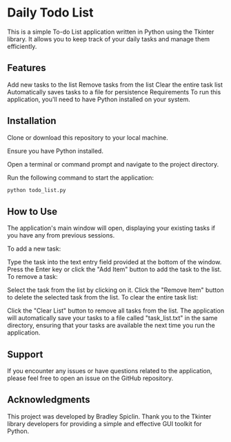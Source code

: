 # Daily Todo List

This is a simple To-do List application written in Python using the Tkinter library. It allows you to keep track of your daily tasks and manage them efficiently.

Features
-
Add new tasks to the list
Remove tasks from the list
Clear the entire task list
Automatically saves tasks to a file for persistence
Requirements
To run this application, you'll need to have Python installed on your system.

Installation
-
Clone or download this repository to your local machine.

Ensure you have Python installed.

Open a terminal or command prompt and navigate to the project directory.

Run the following command to start the application:

```bash
python todo_list.py
```

How to Use
-
The application's main window will open, displaying your existing tasks if you have any from previous sessions.

To add a new task:

Type the task into the text entry field provided at the bottom of the window.
Press the Enter key or click the "Add Item" button to add the task to the list.
To remove a task:

Select the task from the list by clicking on it.
Click the "Remove Item" button to delete the selected task from the list.
To clear the entire task list:

Click the "Clear List" button to remove all tasks from the list.
The application will automatically save your tasks to a file called "task_list.txt" in the same directory, ensuring that your tasks are available the next time you run the application.

Support
-
If you encounter any issues or have questions related to the application, please feel free to open an issue on the GitHub repository.

Acknowledgments
-
This project was developed by Bradley Spiclin. Thank you to the Tkinter library developers for providing a simple and effective GUI toolkit for Python.
